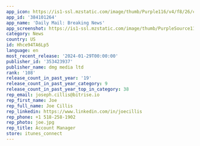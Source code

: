 ```yaml
---
app_icon: https://is1-ssl.mzstatic.com/image/thumb/Purple116/v4/f8/26/c7/f826c757-ef5d-75a5-cd37-9aef810df3fb/AppIcon-0-0-1x_U007emarketing-0-7-0-85-220.jpeg/1024x1024bb.png
app_id: '384101264'
app_name: 'Daily Mail: Breaking News'
app_screenshot: https://is1-ssl.mzstatic.com/image/thumb/PurpleSource116/v4/2c/7e/ac/2c7eac91-d091-f47b-db92-918909f1cbf9/09dfc509-4269-40fa-b78f-66888061826b_US_News_6.5.png/1284x2778bb.png
category: News
country: US
id: Hhce94TA6Lp5
language: en
most_recent_release: '2024-01-29T00:00:00'
publisher_id: '353423937'
publisher_name: dmg media ltd
rank: '108'
release_count_in_past_year: '19'
release_count_in_past_year_category: 9
release_count_in_past_year_top_in_category: 38
rep_email: joseph.cillis@bitrise.io
rep_first_name: Joe
rep_full_name: Joe Cillis
rep_linkedin: https://www.linkedin.com/in/joecillis
rep_phone: +1 518-258-1902
rep_photo: joe.jpg
rep_title: Account Manager
store: itunes_connect
---
```

